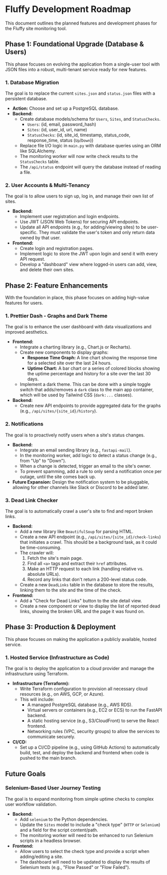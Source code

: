 # Fluffy Development Roadmap

This document outlines the planned features and development phases for the Fluffy site monitoring tool.

## Phase 1: Foundational Upgrade (Database & Users)

This phase focuses on evolving the application from a single-user tool with JSON files into a robust, multi-tenant service ready for new features.

### 1. Database Migration
The goal is to replace the current `sites.json` and `status.json` files with a persistent database.

- **Action:** Choose and set up a PostgreSQL database.
- **Backend:**
    -   Create database models/schema for `Users`, `Sites`, and `StatusChecks`.
        -   `Users`: (id, email, password_hash)
        -   `Sites`: (id, user_id, url, name)
        -   `StatusChecks`: (id, site_id, timestamp, status_code, response_time, status (`Up`/`Down`))
    -   Replace file I/O logic in `main.py` with database queries using an ORM like SQLAlchemy.
    -   The monitoring worker will now write check results to the `StatusChecks` table.
    -   The `/api/status` endpoint will query the database instead of reading a file.

### 2. User Accounts & Multi-Tenancy
The goal is to allow users to sign up, log in, and manage their own list of sites.

- **Backend:**
    -   Implement user registration and login endpoints.
    -   Use JWT (JSON Web Tokens) for securing API endpoints.
    -   Update all API endpoints (e.g., for adding/viewing sites) to be user-specific. They must validate the user's token and only return data owned by that user.
- **Frontend:**
    -   Create login and registration pages.
    -   Implement logic to store the JWT upon login and send it with every API request.
    -   Develop a "dashboard" view where logged-in users can add, view, and delete their own sites.

## Phase 2: Feature Enhancements

With the foundation in place, this phase focuses on adding high-value features for users.

### 1. Prettier Dash - Graphs and Dark Theme
The goal is to enhance the user dashboard with data visualizations and improved aesthetics.

- **Frontend:**
    -   Integrate a charting library (e.g., Chart.js or Recharts).
    -   Create new components to display graphs:
        -   **Response Time Graph:** A line chart showing the response time for a selected site over the last 24 hours.
        -   **Uptime Chart:** A bar chart or a series of colored blocks showing the uptime percentage and history for a site over the last 30 days.
    -   Implement a dark theme. This can be done with a simple toggle switch that adds/removes a `dark` class to the main app container, which will be used by Tailwind CSS (`dark:...` classes).
- **Backend:**
    -   Create new API endpoints to provide aggregated data for the graphs (e.g., `/api/sites/{site_id}/history`).

### 2. Notifications
The goal is to proactively notify users when a site's status changes.

- **Backend:**
    -   Integrate an email sending library (e.g., `fastapi-mail`).
    -   In the monitoring worker, add logic to detect a status change (e.g., from "Up" to "Down").
    -   When a change is detected, trigger an email to the site's owner.
    -   To prevent spamming, add a rule to only send a notification once per outage, until the site comes back up.
- **Future Expansion:** Design the notification system to be pluggable, allowing for other channels like Slack or Discord to be added later.

### 3. Dead Link Checker
The goal is to automatically crawl a user's site to find and report broken links.

- **Backend:**
    -   Add a new library like `BeautifulSoup` for parsing HTML.
    -   Create a new API endpoint (e.g., `/api/sites/{site_id}/check-links`) that initiates a crawl. This should be a background task, as it could be time-consuming.
    -   The crawler will:
        1.  Fetch the site's main page.
        2.  Find all `<a>` tags and extract their `href` attributes.
        3.  Make an HTTP request to each link (handling relative vs. absolute URLs).
        4.  Record any links that don't return a 200-level status code.
    -   Create a new `DeadLinks` table in the database to store the results, linking them to the site and the time of the check.
- **Frontend:**
    -   Add a "Check for Dead Links" button to the site detail view.
    -   Create a new component or view to display the list of reported dead links, showing the broken URL and the page it was found on.

## Phase 3: Production & Deployment

This phase focuses on making the application a publicly available, hosted service.

### 1. Hosted Service (Infrastructure as Code)
The goal is to deploy the application to a cloud provider and manage the infrastructure using Terraform.

- **Infrastructure (Terraform):**
    -   Write Terraform configuration to provision all necessary cloud resources (e.g., on AWS, GCP, or Azure).
    -   This will include:
        -   A managed PostgreSQL database (e.g., AWS RDS).
        -   Virtual servers or containers (e.g., EC2 or ECS) to run the FastAPI backend.
        -   A static hosting service (e.g., S3/CloudFront) to serve the React frontend.
        -   Networking rules (VPC, security groups) to allow the services to communicate securely.
- **CI/CD:**
    -   Set up a CI/CD pipeline (e.g., using GitHub Actions) to automatically build, test, and deploy the backend and frontend when code is pushed to the main branch.

## Future Goals

### Selenium-Based User Journey Testing
The goal is to expand monitoring from simple uptime checks to complex user workflow validation.

- **Backend:**
    -   Add `selenium` to the Python dependencies.
    -   Update the `Sites` model to include a "check type" (`HTTP` or `Selenium`) and a field for the script content/path.
    -   The monitoring worker will need to be enhanced to run Selenium scripts in a headless browser.
- **Frontend:**
    -   Allow users to select the check type and provide a script when adding/editing a site.
    -   The dashboard will need to be updated to display the results of Selenium tests (e.g., "Flow Passed" or "Flow Failed").
